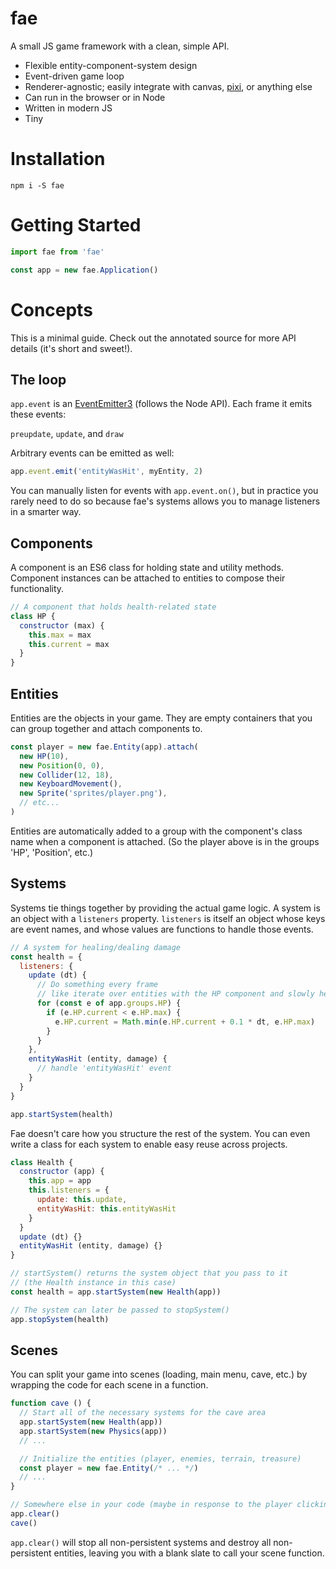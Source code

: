 # fae
A small JS game framework with a clean, simple API.

- Flexible entity-component-system design
- Event-driven game loop
- Renderer-agnostic; easily integrate with canvas, [pixi](https://github.com/pixijs/pixi.js/), or anything else
- Can run in the browser or in Node
- Written in modern JS
- Tiny

# Installation
`npm i -S fae`

# Getting Started
```javascript
import fae from 'fae'

const app = new fae.Application()
```

# Concepts
This is a minimal guide. Check out the annotated source for more API details (it's short and sweet!).

## The loop
`app.event` is an [EventEmitter3](https://github.com/primus/EventEmitter3) (follows the Node API).
Each frame it emits these events:

`preupdate`, `update`, and `draw`

Arbitrary events can be emitted as well:

```javascript
app.event.emit('entityWasHit', myEntity, 2)
```

You can manually listen for events with `app.event.on()`, but in practice you rarely need to do so because fae's systems allows you to manage listeners in a smarter way.

## Components
A component is an ES6 class for holding state and utility methods. Component instances can be attached to entities to compose their functionality.

```javascript
// A component that holds health-related state
class HP {
  constructor (max) {
    this.max = max
    this.current = max
  }
}
```

## Entities
Entities are the objects in your game. They are empty containers that you can group together and attach components to.

```javascript
const player = new fae.Entity(app).attach(
  new HP(10),
  new Position(0, 0),
  new Collider(12, 18),
  new KeyboardMovement(),
  new Sprite('sprites/player.png'),
  // etc...
)
```

Entities are automatically added to a group with the component's class name when a component is attached. (So the player above is in the groups 'HP', 'Position', etc.)

## Systems
Systems tie things together by providing the actual game logic. A system is an object with a `listeners` property. `listeners` is itself an object whose keys are event names, and whose values are functions to handle those events.

```javascript
// A system for healing/dealing damage
const health = {
  listeners: {
    update (dt) {
      // Do something every frame
      // like iterate over entities with the HP component and slowly heal them:
      for (const e of app.groups.HP) {
        if (e.HP.current < e.HP.max) {
          e.HP.current = Math.min(e.HP.current + 0.1 * dt, e.HP.max)
        }
      }
    },
    entityWasHit (entity, damage) {
      // handle 'entityWasHit' event
    }
  }
}

app.startSystem(health)
```

Fae doesn't care how you structure the rest of the system. You can even write a class for each system to enable easy reuse across projects.

```javascript
class Health {
  constructor (app) {
    this.app = app
    this.listeners = {
      update: this.update,
      entityWasHit: this.entityWasHit
    }
  }
  update (dt) {}
  entityWasHit (entity, damage) {}
}

// startSystem() returns the system object that you pass to it
// (the Health instance in this case)
const health = app.startSystem(new Health(app))

// The system can later be passed to stopSystem()
app.stopSystem(health)
```

## Scenes
You can split your game into scenes (loading, main menu, cave, etc.) by wrapping the code for each scene in a function.

```javascript
function cave () {
  // Start all of the necessary systems for the cave area
  app.startSystem(new Health(app))
  app.startSystem(new Physics(app))
  // ...

  // Initialize the entities (player, enemies, terrain, treasure)
  const player = new fae.Entity(/* ... */)
  // ...
}

// Somewhere else in your code (maybe in response to the player clicking 'play')
app.clear()
cave()
```

`app.clear()` will stop all non-persistent systems and destroy all non-persistent entities, leaving you with a blank slate to call your scene function.
